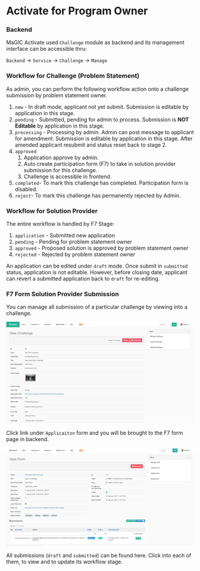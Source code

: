 # Activate for Program Owner

### Backend

MaGIC Activate used `Challenge` module as backend and its management interface can be accessible thru:

`Backend` -&gt; `Service` -&gt; `Challenge` -&gt; `Manage`

### Workflow for Challenge \(Problem Statement\)

As admin, you can perform the following workflow action onto a challenge submission by problem statement owner.

1. `new` - In draft mode, applicant not yet submit. Submission is editable by application in this stage.
2. `pending` - Submitted, pending for admin to process. Submission is **NOT Editable** by application in this stage.
3. `processing` - Processing by admin. Admin can post message to applicant for amendment. Submission is editable by application in this stage. After amended applicant resubmit and status reset back to stage 2. 
4. `approved`  
   1. Application approve by admin.
   2. Auto create participation form \(F7\) to take in solution provider submission for this challenge.
   3. Challenge is accessible in frontend.
5. `completed`- To mark this challenge has completed. Participation form is disabled.
6. `reject`- To mark this challenge has permanently rejected by Admin. 

### Workflow for Solution Provider

The entire workflow is handled by F7 Stage:

1. `application` - Submitted new application
2. `pending` - Pending for problem statement owner
3. `approved` - Proposed solution is approved by problem statement owner
4. `rejected` - Rejected by problem statement owner

An application can be edited under `draft` mode. Once submit in `submitted` status, application is not editable. However, before closing date, applicant can revert a submitted application back to `draft` for re-editing. 

### F7 Form Solution Provider Submission

You can manage all submission of a particular challenge by viewing into a challenge.

![View Challenge](../../../.gitbook/assets/screenshot-2021-03-02-at-12.40.40-am.png)

Click link under `Applicaiton` form and you will be brought to the F7 form page in backend.

![View F7 Form](../../../.gitbook/assets/screenshot-2021-03-02-at-12.42.28-am.png)

All submissions \(`draft` and `submitted`\) can be found here. Click into each of them, to view and to update its workflow stage.

